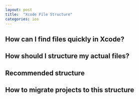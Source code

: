 ```yaml
---
layout: post
title:  "Xcode File Structure"
categories: ios
---
```


## How can I find files quickly in Xcode?

## How should I structure my actual files?

## Recommended structure

## How to migrate projects to this structure
